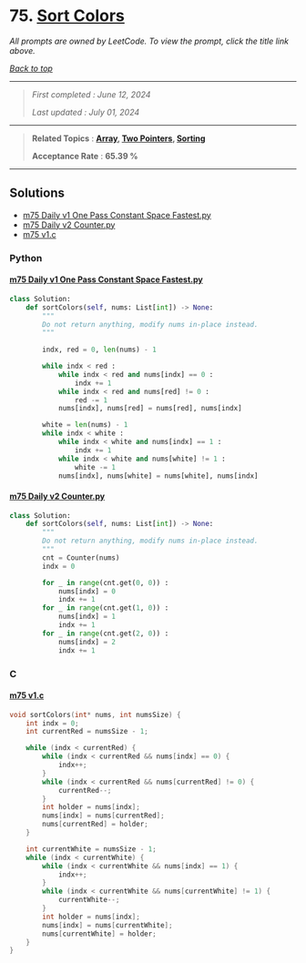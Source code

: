 # 75. [Sort Colors](<https://leetcode.com/problems/sort-colors>)

*All prompts are owned by LeetCode. To view the prompt, click the title link above.*

*[Back to top](<../README.md>)*

------

> *First completed : June 12, 2024*
>
> *Last updated : July 01, 2024*

------

> **Related Topics** : **[Array](<by_topic/Array.md>), [Two Pointers](<by_topic/Two Pointers.md>), [Sorting](<by_topic/Sorting.md>)**
>
> **Acceptance Rate** : **65.39 %**

------

## Solutions

- [m75 Daily v1 One Pass Constant Space Fastest.py](<../my-submissions/m75 Daily v1 One Pass Constant Space Fastest.py>)
- [m75 Daily v2 Counter.py](<../my-submissions/m75 Daily v2 Counter.py>)
- [m75 v1.c](<../my-submissions/m75 v1.c>)
### Python
#### [m75 Daily v1 One Pass Constant Space Fastest.py](<../my-submissions/m75 Daily v1 One Pass Constant Space Fastest.py>)
```Python
class Solution:
    def sortColors(self, nums: List[int]) -> None:
        """
        Do not return anything, modify nums in-place instead.
        """
        
        indx, red = 0, len(nums) - 1

        while indx < red :
            while indx < red and nums[indx] == 0 :
                indx += 1
            while indx < red and nums[red] != 0 :
                red -= 1
            nums[indx], nums[red] = nums[red], nums[indx]

        white = len(nums) - 1
        while indx < white :
            while indx < white and nums[indx] == 1 :
                indx += 1
            while indx < white and nums[white] != 1 :
                white -= 1
            nums[indx], nums[white] = nums[white], nums[indx]
```

#### [m75 Daily v2 Counter.py](<../my-submissions/m75 Daily v2 Counter.py>)
```Python
class Solution:
    def sortColors(self, nums: List[int]) -> None:
        """
        Do not return anything, modify nums in-place instead.
        """
        cnt = Counter(nums)
        indx = 0

        for _ in range(cnt.get(0, 0)) :
            nums[indx] = 0
            indx += 1
        for _ in range(cnt.get(1, 0)) :
            nums[indx] = 1
            indx += 1
        for _ in range(cnt.get(2, 0)) :
            nums[indx] = 2
            indx += 1
```

### C
#### [m75 v1.c](<../my-submissions/m75 v1.c>)
```C
void sortColors(int* nums, int numsSize) {
    int indx = 0;
    int currentRed = numsSize - 1;

    while (indx < currentRed) {
        while (indx < currentRed && nums[indx] == 0) {
            indx++;
        }
        while (indx < currentRed && nums[currentRed] != 0) {
            currentRed--;
        }
        int holder = nums[indx];
        nums[indx] = nums[currentRed];
        nums[currentRed] = holder;        
    }

    int currentWhite = numsSize - 1;
    while (indx < currentWhite) {
        while (indx < currentWhite && nums[indx] == 1) {
            indx++;
        }
        while (indx < currentWhite && nums[currentWhite] != 1) {
            currentWhite--;
        }
        int holder = nums[indx];
        nums[indx] = nums[currentWhite];
        nums[currentWhite] = holder;        
    }
}
```

